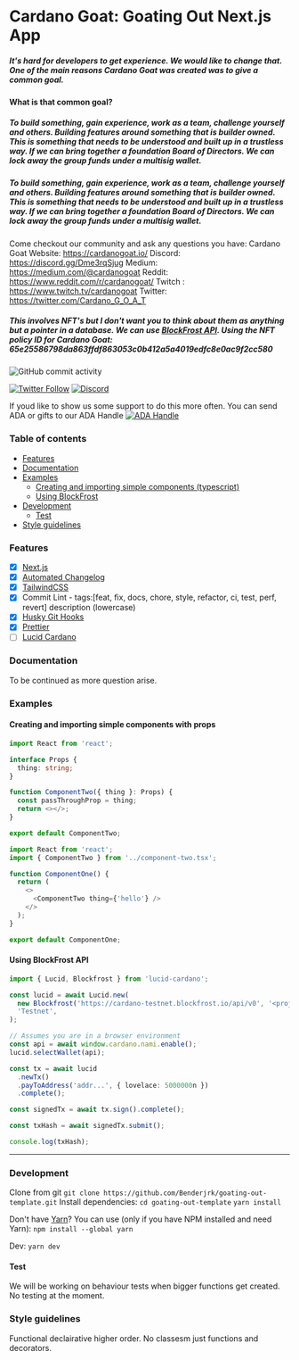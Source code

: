 # Cardano Goat: Goating Out Next.js App

##### It's hard for developers to get experience. We would like to change that. One of the main reasons Cardano Goat was created was to give a common goal.

#### What is that common goal?

##### To build something, gain experience, work as a team, challenge yourself and others. Building features around something that is builder owned. This is something that needs to be understood and built up in a trustless way. If we can bring together a foundation Board of Directors. We can lock away the group funds under a multisig wallet.

##### To build something, gain experience, work as a team, challenge yourself and others. Building features around something that is builder owned. This is something that needs to be understood and built up in a trustless way. If we can bring together a foundation Board of Directors. We can lock away the group funds under a multisig wallet.

Come checkout our community and ask any questions you have:
Cardano Goat Website: https://cardanogoat.io/
Discord: https://discord.gg/Dme3rqSjug
Medium: https://medium.com/@cardanogoat
Reddit: https://www.reddit.com/r/cardanogoat/
Twitch : https://www.twitch.tv/cardanogoat
Twitter: https://twitter.com/Cardano_G_O_A_T

##### This involves NFT's but I don't want you to think about them as anything but a pointer in a database. We can use [BlockFrost API](https://blockfrost.io/). Using the NFT policy ID for Cardano Goat: 65e25586798da863ffdf863053c0b412a5a4019edfc8e0ac9f2cc580

![GitHub commit activity](https://img.shields.io/github/commit-activity/m/Benderjrk/goating-out-template?style=plastic)

[![Twitter Follow](https://img.shields.io/twitter/follow/Cardano_G_O_A_T?style=social)](https://twitter.com/Cardano_G_O_A_T)
[![Discord](https://img.shields.io/discord/929963273741295696.svg?style=plastic&label=&logo=discord&logoColor=ffffff&color=7389D8&labelColor=6A7EC2)](https://discord.gg/hC5Z9bsAPd)

If youd like to show us some support to do this more often. You can send ADA or gifts to our ADA Handle
[![ADA Handle](https://img.shields.io/badge/%24ADA%20Handle-%24cardanogoat.io-brightgreen?style=plastic)](https://adahandle.com)

### Table of contents

- [Features](#features)
- [Documentation](#documentation)
- [Examples](#examples)
  - [Creating and importing simple components (typescript)](#creating-and-importing-simple-components-with-props)
  - [Using BlockFrost](#using-blockfrost-api)
- [Development](#development)
  - [Test](#test)
- [Style guidelines](#style-guidelines)

### Features

- [x] [Next.js](https://nextjs.org/docs/getting-started)
- [x] [Automated Changelog](https://github.com/conventional-changelog/standard-version)
- [x] [TailwindCSS](https://tailwindcss.com/docs/installation)
- [x] Commit Lint - tags:[feat, fix, docs, chore, style, refactor, ci, test, perf, revert] description (lowercase)
- [x] [Husky Git Hooks](https://typicode.github.io/husky/#/)
- [x] [Prettier](https://prettier.io/)
- [ ] [Lucid Cardano](https://github.com/Berry-Pool/lucid)

### Documentation

To be continued as more question arise.

### Examples

#### Creating and importing simple components with props

```typescript
import React from 'react';

interface Props {
  thing: string;
}

function ComponentTwo({ thing }: Props) {
  const passThroughProp = thing;
  return <></>;
}

export default ComponentTwo;
```

```typescript
import React from 'react';
import { ComponentTwo } from '../component-two.tsx';

function ComponentOne() {
  return (
    <>
      <ComponentTwo thing={'hello'} />
    </>
  );
}

export default ComponentOne;
```

#### Using BlockFrost API

```typescript
import { Lucid, Blockfrost } from 'lucid-cardano';

const lucid = await Lucid.new(
  new Blockfrost('https://cardano-testnet.blockfrost.io/api/v0', '<projectId>'),
  'Testnet',
);

// Assumes you are in a browser environment
const api = await window.cardano.nami.enable();
lucid.selectWallet(api);

const tx = await lucid
  .newTx()
  .payToAddress('addr...', { lovelace: 5000000n })
  .complete();

const signedTx = await tx.sign().complete();

const txHash = await signedTx.submit();

console.log(txHash);
```

---

### Development

Clone from git
`git clone https://github.com/Benderjrk/goating-out-template.git`
Install dependencies:
`cd goating-out-template`
`yarn install`

Don't have [Yarn](https://classic.yarnpkg.com/en/docs)? You can use (only if you have NPM installed and need Yarn):
`npm install --global yarn`

Dev:
`yarn dev`

#### Test

We will be working on behaviour tests when bigger functions get created. No testing at the moment.

### Style guidelines

Functional declairative higher order. No classesm just functions and decorators.
